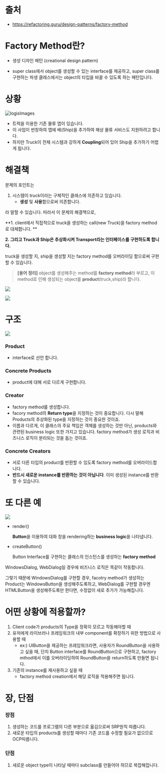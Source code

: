 # 출처

* https://refactoring.guru/design-patterns/factory-method



# Factory Method란?

* 생성 디자인 패턴 (creational design pattern)

* super class에서 object를 생성할 수 있는 interface를 제공하고, super class를 구현하는 파생 클래스에서는 object의 타입을 바꿀 수 있도록 하는 패턴입니다.



# 상황

![logisImages](https://refactoring.guru/images/patterns/diagrams/factory-method/problem1-en-2x.png)



* 트럭을 이용한 기존 물류 앱이 있습니다.
* 이 사업이 번창하여 앱에 배(Ship)을 추가하여 해상 물류 서비스도 지원하려고 합니다.
* 하지만 Truck이 전체 시스템과 강하게 **Coupling**되어 있어 Ship을 추가하기 어렵게 됩니다.





# 해결책

문제의 포인트는

1. 시스템이 truck이라는 구체적인 클래스에 의존하고 있습니다.
   * **생성** 및 **사용**함으로써 의존합니다.

라 말할 수 있습니다. 따라서 이 문제의 해결책으로,

**1. client에서 직접적으로 truck을 생성하는 call(new Truck)을 factory method로 대체합니다. **

**2. 그리고 Truck과 Ship은 추상화시켜 Transport라는 인터페이스를 구현하도록 합니다.**



truck을 생성할 지, ship을 생성할 지는 factory method를 오버라이딩 함으로써 구현할 수 있습니다.



> **[용어 정리]** object를 생성해주는 method를 **factory method**라 부르고, 이 method로 인해 생성되는 object를 **product**(truck,ship)라 합니다.

![](https://refactoring.guru/images/patterns/diagrams/factory-method/solution1-2x.png)





![](https://refactoring.guru/images/patterns/diagrams/factory-method/solution2-en-2x.png)



# 구조

![](https://refactoring.guru/images/patterns/diagrams/factory-method/structure-2x.png)



### Product

* interface로 선언 합니다.



### Concrete Products

* product에 대해 서로 다르게 구현합니다.



### Creator

* factory method를 생성합니다.
* facory method의 **Return type**을 지정하는 것이 중요합니다. 다시 말해 Products의 추상화된 type을 지정하는 것이 중요한 것이죠.
* 이름과 다르게, 이 클래스의 주요 책임은 객체를 생성하는 것만 아닌, products와 관련된 business logic 또한 가지고 있습니다. factory method가 생성 로직과 비즈니스 로직이 분리되는 것을 돕는 것이죠.



### Concrete Creators

* 서로 다른 타입의 product를 반환할 수 있도록 factory method를 오버라이드합니다.
* **반드시 새로운 instance를 반환하는 것이 아닙니다**. 이미 생성된 instance를 반환할 수 있습니다.





# 또 다른 예

![](https://refactoring.guru/images/patterns/diagrams/factory-method/example-2x.png)



* render()

  **Button**을 이용하여 대화 창을 rendering하는 **business logic**을 나타냅니다.

* createButton()

  Button Interface를 구현하는 클래스의 인스턴스를 생성하는 **factory method**



WindowsDialog, WebDialog일 경우에 비즈니스 로직은 똑같이 작동합니다. 

그렇기 때문에 WindowsDialog를 구현할 경우, facotry method가 생성하는 Product는 WindowsButton을 생성해주도록하고, WebDialog를 구현할 경우엔 HTMLButton을 생성해주도록만 한다면, 수정없이 새로 추가가 가능해집니다.



# 어떤 상황에 적용할까?

1. Client code가 products의 Type을 정확히 모르고 작동해야할 때
2. 유저에게 라이브러나 프레임워크의 내부 component를 확장하기 위한 방법으로 사용할 때
   * ex:) UIButton을 제공하는 프레임워크라면, 사용자가 RoundButton을 사용하고 싶을 때, 단지 Button interface를 RoundButton으로 구현하고, factory mthod에서 이를 오버라이딩하여 RoundButton을 return하도록 만들면 됩니다.
3. 기존의 instance를 재사용하고 싶을 때
   * factory method creation에서 해당 로직을 적용해주면 됩니다.



# 장, 단점

### 장점

1. 생성하는 코드를 프로그램의 다른 부분으로 옮김으로써 SRP원칙 따릅니다.
2. 새로운 타입의 products를 생성할 때마다 기존 코드를 수정할 필요가 없으므로 OCP따릅니다.



### 단점

1. 새로운 object type이 나타날 때마다 subclass를 만들어야 하므로 복잡해집니다.